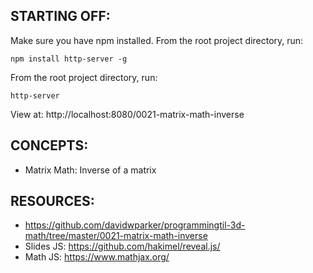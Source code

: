 ## STARTING OFF:

Make sure you have npm installed.
From the root project directory, run:
```
npm install http-server -g
```

From the root project directory, run:
```
http-server
```

View at: http://localhost:8080/0021-matrix-math-inverse

## CONCEPTS:

* Matrix Math: Inverse of a matrix

## RESOURCES:

* https://github.com/davidwparker/programmingtil-3d-math/tree/master/0021-matrix-math-inverse
* Slides JS: https://github.com/hakimel/reveal.js/
* Math JS: https://www.mathjax.org/

